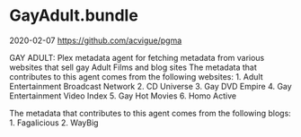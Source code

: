 # GayAdult.bundle

2020-02-07
https://github.com/acvigue/pgma

GAY ADULT:
Plex metadata agent for fetching metadata from various websites that sell gay Adult Films and blog sites
The metadata that contributes to this agent comes from the following websites:
    1. Adult Entertainment Broadcast Network
    2. CD Universe
    3. Gay DVD Empire
    4. Gay Entertainment Video Index
    5. Gay Hot Movies
    6. Homo Active

The metadata that contributes to this agent comes from the following blogs:
    1. Fagalicious
    2. WayBig
